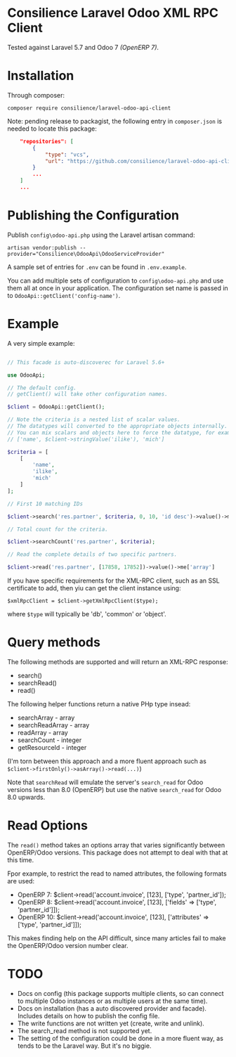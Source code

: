 # Consilience Laravel Odoo XML RPC Client

Tested against Laravel 5.7 and Odoo 7 _(OpenERP 7)_.

# Installation

Through composer:

    composer require consilience/laravel-odoo-api-client

Note: pending release to packagist, the following entry in `composer.json`
is needed to locate this package:

```json
    "repositories": [
        {
            "type": "vcs",
            "url": "https://github.com/consilience/laravel-odoo-api-client.git"
        }
        ...
    ]
    ...
```

# Publishing the Configuration

Publish `config\odoo-api.php` using the Laravel artisan command:

    artisan vendor:publish --provider="Consilience\OdooApi\OdooServiceProvider"

A sample set of entries for `.env` can be found in `.env.example`.

You can add multiple sets of configuration to `config\odoo-api.php` and
use them all at once in your application.
The configuration set name is passed in to `OdooApi::getClient('config-name')`.

# Example

A very simple example:

```php

// This facade is auto-discoverec for Laravel 5.6+

use OdooApi;

// The default config.
// getClient() will take other configuration names.

$client = OdooApi::getClient();

// Note the criteria is a nested list of scalar values.
// The datatypes will converted to the appropriate objects internally.
// You can mix scalars and objects here to force the datatype, for example
// ['name', $client->stringValue('ilike'), 'mich']

$criteria = [
    [
        'name',
        'ilike',
        'mich'
    ]
];

// First 10 matching IDs

$client->search('res.partner', $criteria, 0, 10, 'id desc')->value()->me['array']

// Total count for the criteria.

$client->searchCount('res.partner', $criteria);

// Read the complete details of two specific partners.

$client->read('res.partner', [17858, 17852])->value()->me['array']
```

If you have specific requirements for the XML-RPC client, such as an SSL
certificate to add, then yiu can get the client instance using:

    $xmlRpcClient = $client->getXmlRpcClient($type);

where `$type` will typically be 'db', 'common' or 'object'.

# Query methods

The following methods are supported and will return an XML-RPC response:

* search()
* searchRead()
* read()

The following helper functions return a native PHp type insead:

* searchArray - array
* searchReadArray - array
* readArray - array
* searchCount - integer
* getResourceId - integer

(I'm torn between this approach and a more fluent approach such as
`$client->firstOnly()->asArray()->read(...)`)

Note that `searchRead` will emulate the server's `search_read` for
Odoo versions less than 8.0 (OpenERP) but use the native `search_read`
for Odoo 8.0 upwards.

# Read Options

The `read()` method takes an options array that varies significantly
between OpenERP/Odoo versions.
This package does not attempt to deal with that at this time.

Fpor example, to restrict the read to named attributes, the following
formats are used:

* OpenERP 7: $client->read('account.invoice', [123], ['type', 'partner_id']);
* OpenERP 8: $client->read('account.invoice', [123], ['fields' => ['type', 'partner_id']]);
* OpenERP 10: $client->read('account.invoice', [123], ['attributes' => ['type', 'partner_id']]);

This makes finding help on the API difficult, since many articles
fail to make the OpenERP/Odoo version number clear.

# TODO

* Docs on config (this package supports multiple clients, so can connect
  to multiple Odoo instances or as multiple users at the same time).
* Docs on installation (has a auto discovered provider and facade).
  Includes details on how to publish the config file.
* The write functions are not written yet (create, write and unlink).
* The search_read method is not supported yet.
* The setting of the configuration could be done in a more fluent
  way, as tends to be the Laravel way. But it's no biggie.
